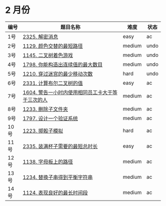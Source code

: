 # 2 月份

**编号**|**题目名称**|**难度**|**状态**
--------|------------|--------|--------
1号|[2325. 解密消息](./第1题%202325.%20解密消息)|easy|ac
2号|[1129. 颜色交替的最短路径](./第2题%201129.%20颜色交替的最短路径)|medium|undo
3号|[1145. 二叉树着色游戏](./第3题%201145.%20二叉树着色游戏)|medium|undo
4号|[1798. 你能构造出连续值的最大数目](./第4题%201798.%20你能构造出连续值的最大数目)|medium|undo
5号|[1210. 穿过迷宫的最少移动次数](./第5题%201210.%20穿过迷宫的最少移动次数)|hard|undo
6号|[2331. 计算布尔二叉树的值](./第6题%202331.%20计算布尔二叉树的值)|easy|ac
7号|[1604. 警告一小时内使用相同员工卡大于等于三次的人](./第7题%201604.%20警告一小时内使用相同员工卡大于等于三次的人)|medium|ac
8号|[1233. 删除子文件夹](./第8题%201233.%20删除子文件夹)|medium|ac
9号|[1797. 设计一个验证系统](./第9题%201797.%20设计一个验证系统)|medium|ac
10号|[1223. 掷骰子模拟](./第10题%201223.%20掷骰子模拟)|hard|ac
11号|[2335. 装满杯子需要的最短总时长](./第11题%202335.%20装满杯子需要的最短总时长)|easy|ac
12号|[1138. 字母板上的路径](./第12题%201138.%20字母板上的路径)|medium|ac
13号|[1234. 替换子串得到平衡字符串](./第13题%201234.%20替换子串得到平衡字符串)|medium|ac
14号|[1124. 表现良好的最长时间段](./第14题%201124.%20表现良好的最长时间段)|medium|ac
